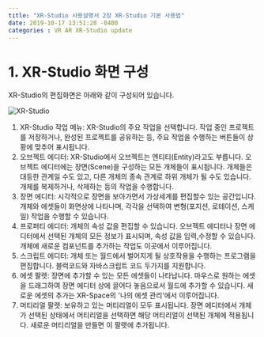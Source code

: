 ```yaml
---
title: "XR-Studio 사용설명서 2장 XR-Studio 기본 사용법"
date: 2019-10-17 13:51:28 -0400
categories : VR AR XR-Studio update
---
```


# 1. XR-Studio 화면 구성
XR-Studio의 편집화면은 아래와 같이 구성되어 있습니다. 

![XR-Studio](https://xr-studio.github.io/xr-studio.png)

1. XR-Studio 작업 메뉴: 
XR-Studio의 주요 작업을 선택합니다. 작업 중인 프로젝트를 저장하거나, 완성된 프로젝트를 공유하는 등, 주요 작업을 수행하는 버튼들이 상황에 맞추어 표시됩니다.
2. 오브젝트 에디터:
XR-Studio에서 오브젝트는 엔티티(Entity)라고도 부릅니다. 오브젝트 에디터에는 장면(Scene)을 구성하는 모든 개체들이 표시됩니다. 개체들은 대등한 관계일 수도 있고, 다른 개체의 종속 관계로 하위 개체가 될 수도 있습니다. 개체를 복제하거나, 삭제하는 등의 작업을 수행합니다.
3. 장면 에디터:
시각적으로 장면을 보아가면서 가상세계를 편집할수 있는 공간입니다. 개체와 에셋들이 화면상에 나타나며, 각각을 선택하여 변형(포지션, 로테이션, 스케일) 작업을 수행할 수 있습니다.  
4. 프로퍼티 에디터:
개체의 속성 값을 편집할 수 있습니다. 오브젝트 에디터나 장면 에디터에서 선택된 개체의 모든 정보가 표시되며, 속성 값을 입력,수정할 수 있습니다. 개체에 새로운 컴포넌트를 추가하는 작업도 이곳에서 이루어집니다. 
5. 스크립트 에디터:
개체 또는 월드에서 벌어지게 될 상호작용을 수행하는 프로그램을 편집합니다. 블럭코드와 자바스크립트 코드 두가지를 지원합니다.
6. 에셋 팔렛:
장면에 추가할 수 있는 모든 에셋들이 나타납니다. 마우스로 원하는 에셋을 드래그하여 장면 에디터 상에 끌어다 놓음으로서 월드에 추가할 수 있습니다. 새로운 에셋의 추가는 XR-Space의 '나의 에셋 관리'에서 이루어집니다. 
7. 머티리얼 팔렛: 
보유하고 있는 머티리얼이 모두 표시됩니다. 장면 에디터에서 개체가 선택된 상태에서 머티리얼을 선택하면 해당 머티리얼이 선택된 개체에 적용됩니다. 새로운 머티리얼을 만들면 이 팔렛에 추가됩니다.

